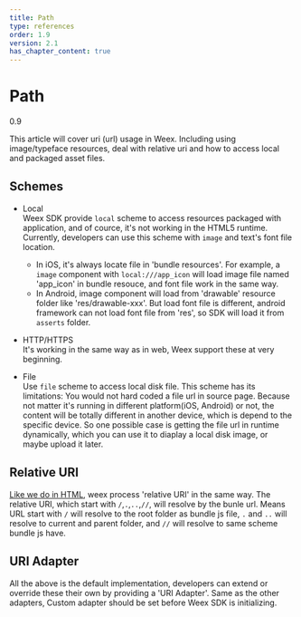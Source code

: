 ```yaml
---
title: Path
type: references
order: 1.9
version: 2.1
has_chapter_content: true
---
```


# Path

<span class="weex-version">0.9</span>

This article will cover uri (url) usage in Weex. Including using image/typeface resources, deal with relative uri and how to access local and packaged asset files. 

## Schemes

* Local   
Weex SDK provide `local` scheme to access resources packaged with application, and of cource, it's not working in the HTML5 runtime.   
Currently, developers can use this scheme with `image` and text's font file location.    
  * In iOS, it's always locate file in 'bundle resources'. For example, a `image` component with `local:///app_icon` will load image file named 'app_icon' in bundle resouce, and font file work in the same way.    
  * In Android, image component will load from 'drawable' resource folder like 'res/drawable-xxx'. But load font file is different, android framework can not load font file from 'res', so SDK will load it from `asserts` folder.

* HTTP/HTTPS   
It's working in the same way as in web, Weex support these at very beginning.   

* File    
Use `file` scheme to access local disk file. This scheme has its limitations: You would not hard coded a file url in source page. Because not matter it's running in different platform(iOS, Android) or not, the content will be totally different in another device, which is depend to the specific device.
So one possible case is getting the file url in runtime dynamically, which you can use it to diaplay a local disk image, or maybe upload it later.

## Relative URI

[Like we do in HTML](https://www.w3.org/TR/html4/types.html#type-uri), weex process 'relative URI' in the same way. The relative URI, which start with `/`,`.`,`..`,`//`, will resolve by the bunle url.
Means URL start with `/` will resolve to the root folder as bundle js file, `.` and `..` will resolve to current and parent folder, and `//` will resolve to same scheme bundle js have.

## URI Adapter

All the above is the default implementation, developers can extend or override these their own by providing a 'URI Adapter'. Same as the other adapters, Custom adapter should be set before Weex SDK is initializing.